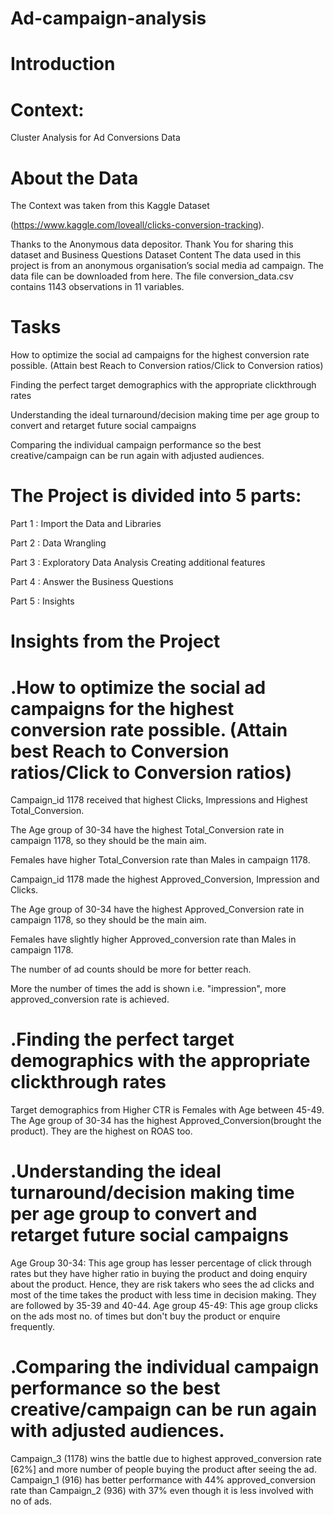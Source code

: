 # Ad-campaign-analysis
# Introduction
# Context:
Cluster Analysis for Ad Conversions Data

# About the Data
The Context was taken from this Kaggle Dataset

(https://www.kaggle.com/loveall/clicks-conversion-tracking).

Thanks to the Anonymous data depositor. Thank You for sharing this dataset and Business Questions
Dataset Content
The data used in this project is from an anonymous organisation’s social media ad campaign. The data file can be downloaded from here. The file conversion_data.csv contains 1143 observations in 11 variables.

# Tasks
How to optimize the social ad campaigns for the highest conversion rate possible. (Attain best Reach to Conversion ratios/Click to Conversion ratios)

Finding the perfect target demographics with the appropriate clickthrough rates

Understanding the ideal turnaround/decision making time per age group to convert and retarget future social campaigns

Comparing the individual campaign performance so the best creative/campaign can be run again with adjusted audiences.

# The Project is divided into 5 parts:
Part 1 : Import the Data and Libraries

Part 2 : Data Wrangling

Part 3 : Exploratory Data Analysis Creating additional features

Part 4 : Answer the Business Questions

Part 5 : Insights

# Insights from the Project
# .How to optimize the social ad campaigns for the highest conversion rate possible. (Attain best Reach to Conversion ratios/Click to Conversion ratios)

Campaign_id 1178 received that highest Clicks, Impressions and Highest Total_Conversion.

The Age group of 30-34 have the highest Total_Conversion rate in campaign 1178, so they should be the main aim.

Females have higher Total_Conversion rate than Males in campaign 1178.

Campaign_id 1178 made the highest Approved_Conversion, Impression and Clicks.

The Age group of 30-34 have the highest Approved_Conversion rate in campaign 1178, so they should be the main aim.

Females have slightly higher Approved_conversion rate than Males in campaign 1178.

The number of ad counts should be more for better reach.

More the number of times the add is shown i.e. "impression", more approved_conversion rate is achieved.

# .Finding the perfect target demographics with the appropriate clickthrough rates

Target demographics from Higher CTR is Females with Age between 45-49.
The Age group of 30-34 has the highest Approved_Conversion(brought the product). They are the highest on ROAS too.
# .Understanding the ideal turnaround/decision making time per age group to convert and retarget future social campaigns

Age Group 30-34: This age group has lesser percentage of click through rates but they have higher ratio in buying the product and doing enquiry about the product. Hence, they are risk takers who sees the ad clicks and most of the time takes the product with less time in decision making. They are followed by 35-39 and 40-44.
Age group 45-49: This age group clicks on the ads most no. of times but don't buy the product or enquire frequently.
# .Comparing the individual campaign performance so the best creative/campaign can be run again with adjusted audiences.

Campaign_3 (1178) wins the battle due to highest approved_conversion rate [62%] and more number of people buying the product after seeing the ad.
Campaign_1 (916) has better performance with 44% approved_conversion rate than Campaign_2 (936) with 37% even though it is less involved with no of ads.
